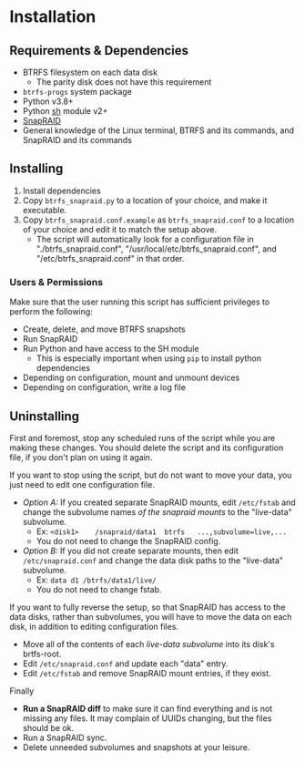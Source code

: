 # Installation

## Requirements & Dependencies

- BTRFS filesystem on each data disk
  - The parity disk does not have this requirement
- `btrfs-progs` system package
- Python v3.8+
- Python [sh](https://github.com/amoffat/sh) module v2+
- [SnapRAID](https://www.snapraid.it)
- General knowledge of the Linux terminal, BTRFS and its commands, and SnapRAID and its commands

## Installing

1. Install dependencies
1. Copy `btrfs_snapraid.py` to a location of your choice, and make it executable.
1. Copy `btrfs_snapraid.conf.example` as `btrfs_snapraid.conf` to a location of your choice and edit it to match the setup above.
   - The script will automatically look for a configuration file in "./btrfs_snapraid.conf", "/usr/local/etc/btrfs_snapraid.conf", and "/etc/btrfs_snapraid.conf" in that order.

### Users & Permissions

Make sure that the user running this script has sufficient privileges to perform the following:

- Create, delete, and move BTRFS snapshots
- Run SnapRAID
- Run Python and have access to the SH module
  - This is especially important when using `pip` to install python dependencies
- Depending on configuration, mount and unmount devices
- Depending on configuration, write a log file

## Uninstalling

First and foremost, stop any scheduled runs of the script while you are making these changes. You should delete the script and its configuration file, if you don't plan on using it again.

If you want to stop using the script, but do not want to move your data, you just need to edit one configuration file.

- _Option A:_ If you created separate SnapRAID mounts, edit `/etc/fstab` and change the subvolume names _of the snapraid mounts_ to the "live-data" subvolume.
  - Ex: `<disk1>    /snapraid/data1  btrfs   ...,subvolume=live,...`
  - You do not need to change the SnapRAID config.
- _Option B:_ If you did not create separate mounts, then edit `/etc/snapraid.conf` and change the data disk paths to the "live-data" subvolume.
  - Ex: `data d1 /btrfs/data1/live/`
  - You do not need to change fstab.

If you want to fully reverse the setup, so that SnapRAID has access to the data disks, rather than subvolumes, you will have to move the data on each disk, in addition to editing configuration files.

- Move all of the contents of each _live-data subvolume_ into its disk's brtfs-root.
- Edit `/etc/snapraid.conf` and update each "data" entry.
- Edit `/etc/fstab` and remove SnapRAID mount entries, if they exist.

Finally

- **Run a SnapRAID diff** to make sure it can find everything and is not missing any files. It may complain of UUIDs changing, but the files should be ok.
- Run a SnapRAID sync.
- Delete unneeded subvolumes and snapshots at your leisure.
